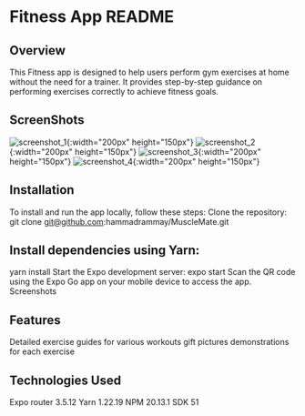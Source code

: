 # Fitness App README

## Overview
   This Fitness app is designed to help users perform gym exercises at home without the need for a trainer. It provides step-by-step guidance on performing exercises correctly to achieve fitness goals.

## ScreenShots
![screenshot_1](https://github.com/hammadrammay/MuscleMate/assets/109869144/4b6cd160-ded2-41f7-ba50-da6ba40c2d6e){:width="200px" height="150px"}
![screenshot_2](https://github.com/hammadrammay/MuscleMate/assets/109869144/4b995eb8-9249-41cb-8649-2455fdec3a35){:width="200px" height="150px"}
![screenshot_3](https://github.com/hammadrammay/MuscleMate/assets/109869144/affa6039-b4be-49d1-a8e6-7135ef46ca7f){:width="200px" height="150px"}
![screenshot_4](https://github.com/hammadrammay/MuscleMate/assets/109869144/5f3a4665-0d55-4e3a-9d1d-00e24120f54c){:width="200px" height="150px"}



## Installation
   To install and run the app locally, follow these steps:
   Clone the repository: git clone git@github.com:hammadrammay/MuscleMate.git

## Install dependencies using Yarn:
   yarn install
   Start the Expo development server:
   expo start
   Scan the QR code using the Expo Go app on your mobile device to access the app.
   Screenshots

## Features
   Detailed exercise guides for various workouts
   gift pictures demonstrations for each exercise

## Technologies Used
   Expo router 3.5.12
   Yarn 1.22.19
   NPM  20.13.1
   SDK 51
